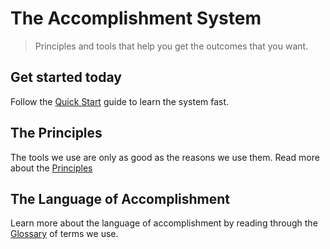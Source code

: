 # The Accomplishment System

> Principles and tools that help you get the outcomes that you want.

## Get started today

Follow the [Quick Start](/quick-start) guide to learn the system fast.

## The Principles

The tools we use are only as good as the reasons we use them. Read more about the [Principles](/the-system)

## The Language of Accomplishment

Learn more about the language of accomplishment by reading through the [Glossary](/glossary) of terms we use.